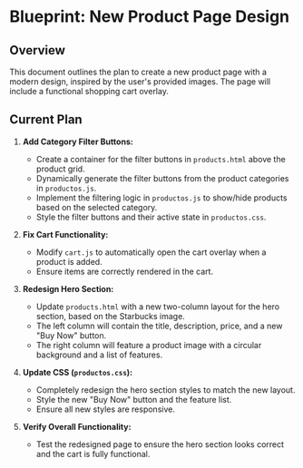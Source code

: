 
# Blueprint: New Product Page Design

## Overview
This document outlines the plan to create a new product page with a modern design, inspired by the user's provided images. The page will include a functional shopping cart overlay.

## Current Plan
1.  **Add Category Filter Buttons:**
    *   Create a container for the filter buttons in `products.html` above the product grid.
    *   Dynamically generate the filter buttons from the product categories in `productos.js`.
    *   Implement the filtering logic in `productos.js` to show/hide products based on the selected category.
    *   Style the filter buttons and their active state in `productos.css`.

2.  **Fix Cart Functionality:**
    *   Modify `cart.js` to automatically open the cart overlay when a product is added.
    *   Ensure items are correctly rendered in the cart.

3.  **Redesign Hero Section:**
    *   Update `products.html` with a new two-column layout for the hero section, based on the Starbucks image.
    *   The left column will contain the title, description, price, and a new "Buy Now" button.
    *   The right column will feature a product image with a circular background and a list of features.

4.  **Update CSS (`productos.css`):**
    *   Completely redesign the hero section styles to match the new layout.
    *   Style the new "Buy Now" button and the feature list.
    *   Ensure all new styles are responsive.

5.  **Verify Overall Functionality:**
    *   Test the redesigned page to ensure the hero section looks correct and the cart is fully functional.

